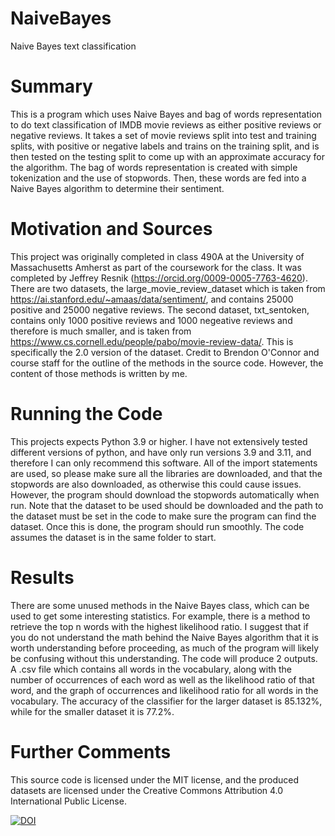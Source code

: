 # NaiveBayes
Naive Bayes text classification

# Summary
This is a program which uses Naive Bayes and bag of words representation to do text classification of IMDB movie reviews as either positive reviews or negative reviews. It takes a set of movie reviews split into test and training splits, with positive or negative labels and trains on the training split, and is then tested on the testing split to come up with an approximate accuracy for the algorithm. The bag of words representation is created with simple tokenization and the use of stopwords. Then, these words are fed into a Naive Bayes algorithm to determine their sentiment.

# Motivation and Sources
This project was originally completed in class 490A at the University of Massachusetts Amherst as part of the coursework for the class. It was completed by Jeffrey Resnik (https://orcid.org/0009-0005-7763-4620). There are two datasets, the large_movie_review_dataset which is taken from https://ai.stanford.edu/~amaas/data/sentiment/, and contains 25000 positive and 25000 negative reviews. The second dataset, txt_sentoken, contains only 1000 positive reviews and 1000 negeative reviews and therefore is much smaller, and is taken from https://www.cs.cornell.edu/people/pabo/movie-review-data/. This is specifically the 2.0 version of the dataset. Credit to Brendon O'Connor and course staff for the outline of the methods in the source code. However, the content of those methods is written by me.

# Running the Code
This projects expects Python 3.9 or higher. I have not extensively tested different versions of python, and have only run versions 3.9 and 3.11, and therefore I can only recommend this software. All of the import statements are used, so please make sure all the libraries are downloaded, and that the stopwords are also downloaded, as otherwise this could cause issues. However, the program should download the stopwords automatically when run. Note that the dataset to be used should be downloaded and the path to the dataset must be set in the code to make sure the program can find the dataset. Once this is done, the program should run smoothly. The code assumes the dataset is in the same folder to start.

# Results
There are some unused methods in the Naive Bayes class, which can be used to get some interesting statistics. For example, there is a method to retrieve the top n words with the highest likelihood ratio. I suggest that if you do not understand the math behind the Naive Bayes algorithm that it is worth understanding before proceeding, as much of the program will likely be confusing without this understanding. The code will produce 2 outputs. A .csv file which contains all words in the vocabulary, along with the number of occurrences of each word as well as the likelihood ratio of that word, and the graph of occurrences and likelihood ratio for all words in the vocabulary. The accuracy of the classifier for the larger dataset is 85.132%, while for the smaller dataset it is 77.2%.

# Further Comments
This source code is licensed under the MIT license, and the produced datasets are licensed under the Creative Commons Attribution 4.0 International Public License.

[![DOI](https://zenodo.org/badge/297509402.svg)](https://zenodo.org/badge/latestdoi/297509402)


